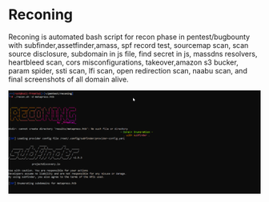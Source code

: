 # Reconing
Reconing is automated bash script for recon phase in pentest/bugbounty
with subfinder,assetfinder,amass, spf record test, sourcemap scan, scan source disclosure, subdomain in js file, find secret in js, massdns resolvers, heartbleed scan, cors misconfigurations, takeover,amazon s3 bucker, param spider, ssti scan, lfi scan, open redirection scan, naabu scan, and final screenshots of all domain alive.

![Screenshot](screenshot.png)
